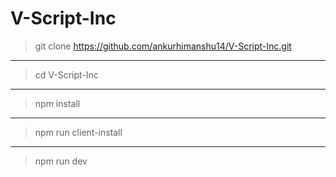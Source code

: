 # V-Script-Inc

> git clone https://github.com/ankurhimanshu14/V-Script-Inc.git
------------------
> cd V-Script-Inc
------------------
> npm install
------------------
> npm run client-install
------------------
> npm run dev
